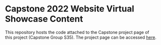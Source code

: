 # Capstone 2022 Website Virtual Showcase Content

This repository hosts the code attached to the Capstone project page of this project (Capstone Group S35). The project page can be accessed [here](https://capstone2022.sutd.edu.sg/projects/symmotion).
